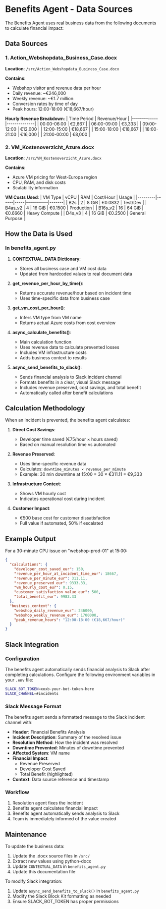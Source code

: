 # Benefits Agent - Data Sources

The Benefits Agent uses real business data from the following documents to calculate financial impact:

## Data Sources

### 1. Action_Webshopdata_Business_Case.docx
**Location**: `/src/Action_Webshopdata_Business_Case.docx`

**Contains**:
- Webshop visitor and revenue data per hour
- Daily revenue: ~€246,000
- Weekly revenue: ~€1.7 million
- Conversion rates by time of day
- Peak hours: 12:00-18:00 (€18,667/hour)

**Hourly Revenue Breakdown**:
| Time Period | Revenue/Hour |
|-------------|--------------|
| 00:00-06:00 | €2,667       |
| 06:00-09:00 | €3,333       |
| 09:00-12:00 | €12,000      |
| 12:00-15:00 | €18,667      |
| 15:00-18:00 | €18,667      |
| 18:00-21:00 | €16,000      |
| 21:00-00:00 | €8,000       |

### 2. VM_Kostenoverzicht_Azure.docx
**Location**: `/src/VM_Kostenoverzicht_Azure.docx`

**Contains**:
- Azure VM pricing for West-Europa region
- CPU, RAM, and disk costs
- Scalability information

**VM Costs Used**:
| VM Type | vCPU | RAM | Cost/Hour | Usage |
|---------|------|-----|-----------|-------|
| B2s | 2 | 8 GiB | €0.0832 | Test/Dev |
| B4as_v2 | 4 | 16 GiB | €0.1500 | Production |
| B16s_v2 | 16 | 64 GiB | €0.6660 | Heavy Compute |
| D4s_v3 | 4 | 16 GiB | €0.2500 | General Purpose |

## How the Data is Used

### In benefits_agent.py

1. **CONTEXTUAL_DATA Dictionary**:
   - Stores all business case and VM cost data
   - Updated from hardcoded values to real document data

2. **get_revenue_per_hour_by_time()**:
   - Returns accurate revenue/hour based on incident time
   - Uses time-specific data from business case

3. **get_vm_cost_per_hour()**:
   - Infers VM type from VM name
   - Returns actual Azure costs from cost overview

4. **async_calculate_benefits()**:
   - Main calculation function
   - Uses revenue data to calculate prevented losses
   - Includes VM infrastructure costs
   - Adds business context to results

5. **async_send_benefits_to_slack()**:
   - Sends financial analysis to Slack incident channel
   - Formats benefits in a clear, visual Slack message
   - Includes revenue preserved, cost savings, and total benefit
   - Automatically called after benefit calculations

## Calculation Methodology

When an incident is prevented, the benefits agent calculates:

1. **Direct Cost Savings**:
   - Developer time saved (€75/hour × hours saved)
   - Based on manual resolution time vs automated

2. **Revenue Preserved**:
   - Uses time-specific revenue data
   - Calculates: `downtime_minutes × revenue_per_minute`
   - Example: 30 min downtime at 15:00 = 30 × €311.11 = €9,333

3. **Infrastructure Context**:
   - Shows VM hourly cost
   - Indicates operational cost during incident

4. **Customer Impact**:
   - €500 base cost for customer dissatisfaction
   - Full value if automated, 50% if escalated

## Example Output

For a 30-minute CPU issue on "webshop-prod-01" at 15:00:

```json
{
  "calculations": {
    "developer_cost_saved_eur": 150,
    "revenue_per_hour_at_incident_time_eur": 18667,
    "revenue_per_minute_eur": 311.11,
    "revenue_preserved_eur": 9333.33,
    "vm_hourly_cost_eur": 0.15,
    "customer_satisfaction_value_eur": 500,
    "total_benefit_eur": 9983.33
  },
  "business_context": {
    "webshop_daily_revenue_eur": 246000,
    "webshop_weekly_revenue_eur": 1700000,
    "peak_revenue_hours": "12:00-18:00 (€18,667/hour)"
  }
}
```

## Slack Integration

### Configuration

The benefits agent automatically sends financial analysis to Slack after completing calculations. Configure the following environment variables in your `.env` file:

```bash
SLACK_BOT_TOKEN=xoxb-your-bot-token-here
SLACK_CHANNEL=#incidents
```

### Slack Message Format

The benefits agent sends a formatted message to the Slack incident channel with:

- **Header**: Financial Benefits Analysis
- **Incident Description**: Summary of the resolved issue
- **Resolution Method**: How the incident was resolved
- **Downtime Prevented**: Minutes of downtime prevented
- **Affected System**: VM name
- **Financial Impact**:
  - Revenue Preserved
  - Developer Cost Saved
  - Total Benefit (highlighted)
- **Context**: Data source reference and timestamp

### Workflow

1. Resolution agent fixes the incident
2. Benefits agent calculates financial impact
3. Benefits agent automatically sends analysis to Slack
4. Team is immediately informed of the value created

## Maintenance

To update the business data:
1. Update the .docx source files in `/src/`
2. Extract new values using python-docx
3. Update `CONTEXTUAL_DATA` in `benefits_agent.py`
4. Update this documentation file

To modify Slack integration:
1. Update `async_send_benefits_to_slack()` in `benefits_agent.py`
2. Modify the Slack Block Kit formatting as needed
3. Ensure SLACK_BOT_TOKEN has proper permissions
